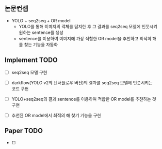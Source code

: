 ## 논문컨셉

- YOLO + seq2seq + OR model
  - YOLO를 통해 이미지의 객체를 탐지한 후 그 결과를 seq2seq 모델에 인풋시켜 원하는 sentence를 생성
  - sentence를 이용하여 이미지에 가장 적합한 OR model을 추천하고 최적희 해를 찾는 기능을 자동화
    

## Implement TODO

- [ ] seq2seq 모델 구현
- [ ] darkflow(YOLO v2의 텐서플로우 버전)의 결과를 seq2seq 모델에 인풋시키는 코드 구현
- [ ] YOLO+seq2seq의 결과 sentence를 이용하여 적합한 OR model를 추천하는 것 구현
- [ ] 추천된 OR model에서 최적의 해 찾기 기능을 구현



## Paper TODO

- [ ] 







